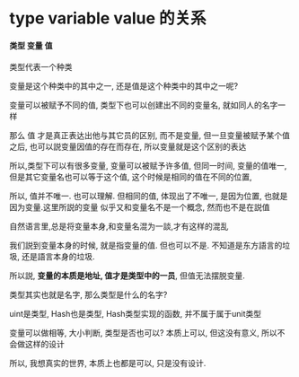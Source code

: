 # type variable value 的关系

#### 类型 变量 值

类型代表一个种类

变量是这个种类中的其中之一, 还是值是这个种类中的其中之一呢?

变量可以被赋予不同的值, 类型下也可以创建出不同的变量名, 就如同人的名字一样

那么 值 才是真正表达出他与其它员的区别, 而不是变量, 但一旦变量被赋予某个值之后, 也可以説变量因值的存在而存在, 所以变量就是这个区别的表达

所以,类型下可以有很多变量, 变量可以被赋予许多值, 但同一时间, 变量的值唯一, 但是其它变量名也可以等于这个值, 这个时候是相同的值在不同的位置, 

所以, 值并不唯一. 也可以理解. 但相同的值, 体现出了不唯一, 是因为位置, 也就是因为变量.这里所説的变量 似乎又和变量名不是一个概念, 然而也不是在説值

自然语言里,总是将变量本身,和变量名混为一談,才有这样的混乱

我们説到变量本身的时候, 就是指变量的值. 但也可以不是. 不知道是东方語言的垃圾, 还是語言本身的垃圾.

所以説, **变量的本质是地址, 值才是类型中的一员**, 但值无法摆脱变量.

类型其实也就是名字, 那么类型是什么的名字?

uint是类型, Hash也是类型, Hash类型实现的函数, 并不属于属于unit类型

变量可以做相等, 大小判断, 类型是否也可以? 本质上可以, 但这没有意义, 所以不会做这样的设计

所以, 我想真实的世界, 本质上也都是可以, 只是没有设计.
